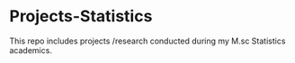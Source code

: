 # Projects-Statistics
This repo includes projects /research conducted during my M.sc Statistics academics.
